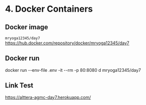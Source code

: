  # 4. Docker Containers
 ## Docker image
`mryoga12345/day7`
https://hub.docker.com/repository/docker/mryoga12345/day7
 ## Docker run
docker run --env-file .env -it --rm -p 80:8080 d mryoga12345/day7
## Link Test
https://alttera-agmc-day7.herokuapp.com/